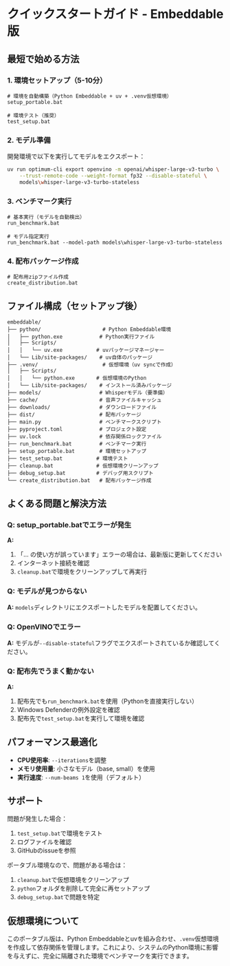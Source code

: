# クイックスタートガイド - Embeddable版

## 最短で始める方法

### 1. 環境セットアップ（5-10分）
```batch
# 環境を自動構築（Python Embeddable + uv + .venv仮想環境）
setup_portable.bat

# 環境テスト（推奨）
test_setup.bat
```

### 2. モデル準備
開発環境で以下を実行してモデルをエクスポート：
```bash
uv run optimum-cli export openvino -m openai/whisper-large-v3-turbo \
    --trust-remote-code --weight-format fp32 --disable-stateful \
    models\whisper-large-v3-turbo-stateless
```

### 3. ベンチマーク実行
```batch
# 基本実行（モデルを自動検出）
run_benchmark.bat

# モデル指定実行
run_benchmark.bat --model-path models\whisper-large-v3-turbo-stateless
```

### 4. 配布パッケージ作成
```batch
# 配布用zipファイル作成
create_distribution.bat
```

## ファイル構成（セットアップ後）

```
embeddable/
├── python/                    # Python Embeddable環境
│   ├── python.exe            # Python実行ファイル
│   ├── Scripts/
│   │   └── uv.exe           # uvパッケージマネージャー
│   └── Lib/site-packages/    # uv自体のパッケージ
├── .venv/                     # 仮想環境（uv syncで作成）
│   ├── Scripts/
│   │   └── python.exe       # 仮想環境のPython
│   └── Lib/site-packages/    # インストール済みパッケージ
├── models/                   # Whisperモデル（要準備）
├── cache/                    # 音声ファイルキャッシュ
├── downloads/                # ダウンロードファイル
├── dist/                     # 配布パッケージ
├── main.py                   # ベンチマークスクリプト
├── pyproject.toml            # プロジェクト設定
├── uv.lock                   # 依存関係ロックファイル
├── run_benchmark.bat         # ベンチマーク実行
├── setup_portable.bat        # 環境セットアップ
├── test_setup.bat           # 環境テスト
├── cleanup.bat              # 仮想環境クリーンアップ
├── debug_setup.bat          # デバッグ用スクリプト
└── create_distribution.bat   # 配布パッケージ作成
```

## よくある問題と解決方法

### Q: setup_portable.batでエラーが発生
**A:** 
1. 「... の使い方が誤っています」エラーの場合は、最新版に更新してください
2. インターネット接続を確認
3. `cleanup.bat`で環境をクリーンアップして再実行

### Q: モデルが見つからない
**A:** `models`ディレクトリにエクスポートしたモデルを配置してください。

### Q: OpenVINOでエラー
**A:** モデルが`--disable-stateful`フラグでエクスポートされているか確認してください。

### Q: 配布先でうまく動かない
**A:** 
1. 配布先でも`run_benchmark.bat`を使用（Pythonを直接実行しない）
2. Windows Defenderの例外設定を確認
3. 配布先で`test_setup.bat`を実行して環境を確認

## パフォーマンス最適化

- **CPU使用率**: `--iterations`を調整
- **メモリ使用量**: 小さなモデル（base, small）を使用  
- **実行速度**: `--num-beams 1`を使用（デフォルト）

## サポート

問題が発生した場合：
1. `test_setup.bat`で環境をテスト
2. ログファイルを確認
3. GitHubのissueを参照

ポータブル環境なので、問題がある場合は：
1. `cleanup.bat`で仮想環境をクリーンアップ
2. `python`フォルダを削除して完全に再セットアップ
3. `debug_setup.bat`で問題を特定

## 仮想環境について

このポータブル版は、Python Embeddableとuvを組み合わせ、`.venv`仮想環境を作成して依存関係を管理します。これにより、システムのPython環境に影響を与えずに、完全に隔離された環境でベンチマークを実行できます。